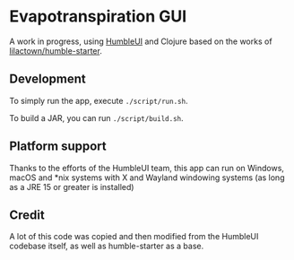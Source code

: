 # Evapotranspiration GUI

A work in progress, using [HumbleUI](https://github.com/HumbleUI/HumbleUI) and Clojure 
based on the works of [lilactown/humble-starter](https://github.com/lilactown/humble-starter).

## Development

To simply run the app, execute `./script/run.sh`.

To build a JAR, you can run `./script/build.sh`.

## Platform support

Thanks to the efforts of the HumbleUI team, this app can run on Windows, macOS and \*nix systems
with X and Wayland windowing systems (as long as a JRE 15 or greater is installed)

## Credit

A lot of this code was copied and then modified from the HumbleUI codebase
itself, as well as humble-starter as a base.

